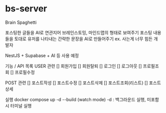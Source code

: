 # bs-server

Brain Spaghetti

포스팅한 글들을 AI로 연관지어 브레인스토밍, 마인드맵의 형태로 보여주기
포스팅 내용들을 토대로 유저를 나타내는 간략한 문장을 AI로 만들어주기
ex. 사는게 너무 힘든 개발자

NestJS + Supabase + AI 등 사용 예정

기능 / API 목록
USER 관련
[] 회원가입
[] 회원탈퇴
[] 로그인
[] 로그아웃
[] 프로필조회
[] 프로필수정

POST 관련
[] 포스트작성
[] 포스트수정
[] 포스트삭제
[] 포스트조회(리스트)
[] 포스트상세

실행
docker compose up -d --build (watch mode)
-d : 백그라운드 실행, 미포함 시 터미널 실행
